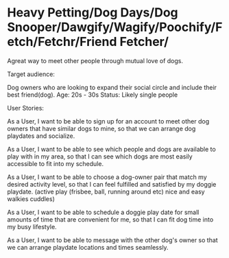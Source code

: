 # Heavy Petting/Dog Days/Dog Snooper/Dawgify/Wagify/Poochify/Fetch/Fetchr/Friend Fetcher/


Agreat way to meet other people through mutual love of dogs.

Target audience: 

Dog owners who are looking to expand their social circle and include their best friend(dog). 
Age: 20s - 30s
Status: Likely single people


User Stories:

As a User, I want to be able to sign up for an account to meet other dog owners that have similar dogs to mine, so that we can arrange dog playdates and socialize.

As a User, I want to be able to see which people and dogs are available to play with in my area, so that I can see which dogs are most easily accessible to fit into my schedule.

As a User, I want to be able to choose a dog-owner pair that match my desired activity level, so that I can feel fulfilled and satisfied by my doggie playdate.
(active play (frisbee, ball, running around etc)
nice and easy walkies
cuddles)

As a User, I want to be able to schedule a doggie play date for small amounts of time that are convenient for me, so that I can fit dog time into my busy lifestyle.

As a User, I want to be able to message with the other dog's owner so that we can arrange playdate locations and times seamlessly.




